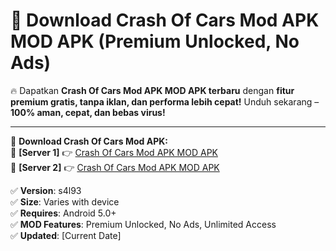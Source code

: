 # 🚀 Download Crash Of Cars Mod APK MOD APK (Premium Unlocked, No Ads)  

🔥 Dapatkan **Crash Of Cars Mod APK MOD APK terbaru** dengan **fitur premium gratis, tanpa iklan, dan performa lebih cepat!** Unduh sekarang – **100% aman, cepat, dan bebas virus!**  

---


🔽 **Download Crash Of Cars Mod APK:**  
🔹 **[Server 1]** 👉 [Crash Of Cars Mod APK MOD APK](https://apkcomod.com?title=Crash_Of_Cars_Mod_APK)  
🔹 **[Server 2]** 👉 [Crash Of Cars Mod APK MOD APK](https://apkcomod.com?title=Crash_Of_Cars_Mod_APK)  


✅ **Version**: s4l93  
✅ **Size**: Varies with device  
✅ **Requires**: Android 5.0+  
✅ **MOD Features**: Premium Unlocked, No Ads, Unlimited Access  
✅ **Updated**: [Current Date]  